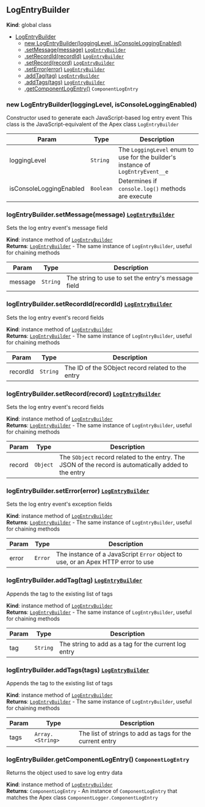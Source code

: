 <a name="LogEntryBuilder"></a>

## LogEntryBuilder

**Kind**: global class

-   [LogEntryBuilder](#LogEntryBuilder)
    -   [new LogEntryBuilder(loggingLevel, isConsoleLoggingEnabled)](#new_LogEntryBuilder_new)
    -   [.setMessage(message)](#LogEntryBuilder+setMessage) [<code>LogEntryBuilder</code>](#LogEntryBuilder)
    -   [.setRecordId(recordId)](#LogEntryBuilder+setRecordId) [<code>LogEntryBuilder</code>](#LogEntryBuilder)
    -   [.setRecord(record)](#LogEntryBuilder+setRecord) [<code>LogEntryBuilder</code>](#LogEntryBuilder)
    -   [.setError(error)](#LogEntryBuilder+setError) [<code>LogEntryBuilder</code>](#LogEntryBuilder)
    -   [.addTag(tag)](#LogEntryBuilder+addTag) [<code>LogEntryBuilder</code>](#LogEntryBuilder)
    -   [.addTags(tags)](#LogEntryBuilder+addTags) [<code>LogEntryBuilder</code>](#LogEntryBuilder)
    -   [.getComponentLogEntry()](#LogEntryBuilder+getComponentLogEntry) <code>ComponentLogEntry</code>

<a name="new_LogEntryBuilder_new"></a>

### new LogEntryBuilder(loggingLevel, isConsoleLoggingEnabled)

Constructor used to generate each JavaScript-based log entry event
This class is the JavaScript-equivalent of the Apex class `LogEntryBuilder`

| Param                   | Type                 | Description                                                                     |
| ----------------------- | -------------------- | ------------------------------------------------------------------------------- |
| loggingLevel            | <code>String</code>  | The `LoggingLevel` enum to use for the builder's instance of `LogEntryEvent__e` |
| isConsoleLoggingEnabled | <code>Boolean</code> | Determines if `console.log()` methods are execute                               |

<a name="LogEntryBuilder+setMessage"></a>

### logEntryBuilder.setMessage(message) [<code>LogEntryBuilder</code>](#LogEntryBuilder)

Sets the log entry event's message field

**Kind**: instance method of [<code>LogEntryBuilder</code>](#LogEntryBuilder)  
**Returns**: [<code>LogEntryBuilder</code>](#LogEntryBuilder) - The same instance of `LogEntryBuilder`, useful for chaining methods

| Param   | Type                | Description                                        |
| ------- | ------------------- | -------------------------------------------------- |
| message | <code>String</code> | The string to use to set the entry's message field |

<a name="LogEntryBuilder+setRecordId"></a>

### logEntryBuilder.setRecordId(recordId) [<code>LogEntryBuilder</code>](#LogEntryBuilder)

Sets the log entry event's record fields

**Kind**: instance method of [<code>LogEntryBuilder</code>](#LogEntryBuilder)  
**Returns**: [<code>LogEntryBuilder</code>](#LogEntryBuilder) - The same instance of `LogEntryBuilder`, useful for chaining methods

| Param    | Type                | Description                                       |
| -------- | ------------------- | ------------------------------------------------- |
| recordId | <code>String</code> | The ID of the SObject record related to the entry |

<a name="LogEntryBuilder+setRecord"></a>

### logEntryBuilder.setRecord(record) [<code>LogEntryBuilder</code>](#LogEntryBuilder)

Sets the log entry event's record fields

**Kind**: instance method of [<code>LogEntryBuilder</code>](#LogEntryBuilder)  
**Returns**: [<code>LogEntryBuilder</code>](#LogEntryBuilder) - The same instance of `LogEntryBuilder`, useful for chaining methods

| Param  | Type                | Description                                                                                           |
| ------ | ------------------- | ----------------------------------------------------------------------------------------------------- |
| record | <code>Object</code> | The `SObject` record related to the entry. The JSON of the record is automatically added to the entry |

<a name="LogEntryBuilder+setError"></a>

### logEntryBuilder.setError(error) [<code>LogEntryBuilder</code>](#LogEntryBuilder)

Sets the log entry event's exception fields

**Kind**: instance method of [<code>LogEntryBuilder</code>](#LogEntryBuilder)  
**Returns**: [<code>LogEntryBuilder</code>](#LogEntryBuilder) - The same instance of `LogEntryBuilder`, useful for chaining methods

| Param | Type               | Description                                                                      |
| ----- | ------------------ | -------------------------------------------------------------------------------- |
| error | <code>Error</code> | The instance of a JavaScript `Error` object to use, or an Apex HTTP error to use |

<a name="LogEntryBuilder+addTag"></a>

### logEntryBuilder.addTag(tag) [<code>LogEntryBuilder</code>](#LogEntryBuilder)

Appends the tag to the existing list of tags

**Kind**: instance method of [<code>LogEntryBuilder</code>](#LogEntryBuilder)  
**Returns**: [<code>LogEntryBuilder</code>](#LogEntryBuilder) - The same instance of `LogEntryBuilder`, useful for chaining methods

| Param | Type                | Description                                          |
| ----- | ------------------- | ---------------------------------------------------- |
| tag   | <code>String</code> | The string to add as a tag for the current log entry |

<a name="LogEntryBuilder+addTags"></a>

### logEntryBuilder.addTags(tags) [<code>LogEntryBuilder</code>](#LogEntryBuilder)

Appends the tag to the existing list of tags

**Kind**: instance method of [<code>LogEntryBuilder</code>](#LogEntryBuilder)  
**Returns**: [<code>LogEntryBuilder</code>](#LogEntryBuilder) - The same instance of `LogEntryBuilder`, useful for chaining methods

| Param | Type                              | Description                                              |
| ----- | --------------------------------- | -------------------------------------------------------- |
| tags  | <code>Array.&lt;String&gt;</code> | The list of strings to add as tags for the current entry |

<a name="LogEntryBuilder+getComponentLogEntry"></a>

### logEntryBuilder.getComponentLogEntry() <code>ComponentLogEntry</code>

Returns the object used to save log entry data

**Kind**: instance method of [<code>LogEntryBuilder</code>](#LogEntryBuilder)  
**Returns**: <code>ComponentLogEntry</code> - An instance of `ComponentLogEntry` that matches the Apex class `ComponentLogger.ComponentLogEntry`
